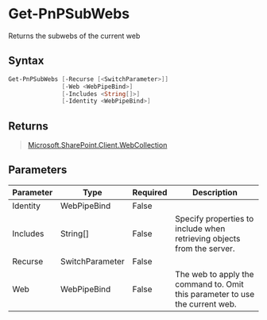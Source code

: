 # Get-PnPSubWebs
Returns the subwebs of the current web
## Syntax
```powershell
Get-PnPSubWebs [-Recurse [<SwitchParameter>]]
               [-Web <WebPipeBind>]
               [-Includes <String[]>]
               [-Identity <WebPipeBind>]
```


## Returns
>[Microsoft.SharePoint.Client.WebCollection](https://msdn.microsoft.com/en-us/library/microsoft.sharepoint.client.web.aspx)

## Parameters
Parameter|Type|Required|Description
---------|----|--------|-----------
|Identity|WebPipeBind|False||
|Includes|String[]|False|Specify properties to include when retrieving objects from the server.|
|Recurse|SwitchParameter|False||
|Web|WebPipeBind|False|The web to apply the command to. Omit this parameter to use the current web.|
